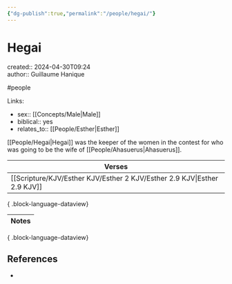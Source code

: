 ```yaml
---
{"dg-publish":true,"permalink":"/people/hegai/"}
---
```



# Hegai

created:: 2024-04-30T09:24  
author:: Guillaume Hanique

#people

Links:

- sex:: [[Concepts/Male\|Male]]
- biblical:: yes
- relates_to:: [[People/Esther\|Esther]]

[[People/Hegai\|Hegai]] was the keeper of the women in the contest for who was going to be the wife of [[People/Ahasuerus\|Ahasuerus]].

| Verses                                                                      |
| --------------------------------------------------------------------------- |
| [[Scripture/KJV/Esther KJV/Esther 2 KJV/Esther 2.9 KJV\|Esther 2.9 KJV]] |

{ .block-language-dataview}

| Notes |
| ----- |

{ .block-language-dataview}

## References

- 
